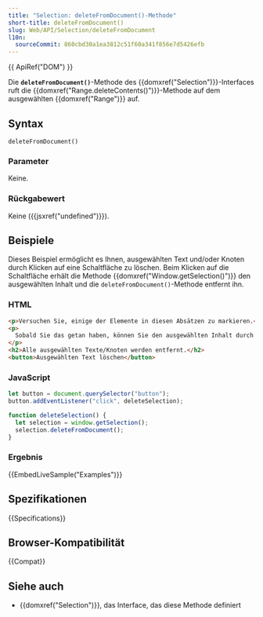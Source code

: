 ```yaml
---
title: "Selection: deleteFromDocument()-Methode"
short-title: deleteFromDocument()
slug: Web/API/Selection/deleteFromDocument
l10n:
  sourceCommit: 860cbd30a1ea3812c51f60a341f856e7d5426efb
---
```


{{ ApiRef("DOM") }}

Die **`deleteFromDocument()`**-Methode des {{domxref("Selection")}}-Interfaces ruft die {{domxref("Range.deleteContents()")}}-Methode auf dem ausgewählten {{domxref("Range")}} auf.

## Syntax

```js-nolint
deleteFromDocument()
```

### Parameter

Keine.

### Rückgabewert

Keine ({{jsxref("undefined")}}).

## Beispiele

Dieses Beispiel ermöglicht es Ihnen, ausgewählten Text und/oder Knoten durch Klicken auf eine Schaltfläche zu löschen. Beim Klicken auf die Schaltfläche erhält die Methode {{domxref("Window.getSelection()")}} den ausgewählten Inhalt und die `deleteFromDocument()`-Methode entfernt ihn.

### HTML

```html
<p>Versuchen Sie, einige der Elemente in diesen Absätzen zu markieren.</p>
<p>
  Sobald Sie das getan haben, können Sie den ausgewählten Inhalt durch Klicken auf die untenstehende Schaltfläche entfernen.
</p>
<h2>Alle ausgewählten Texte/Knoten werden entfernt.</h2>
<button>Ausgewählten Text löschen</button>
```

### JavaScript

```js
let button = document.querySelector("button");
button.addEventListener("click", deleteSelection);

function deleteSelection() {
  let selection = window.getSelection();
  selection.deleteFromDocument();
}
```

### Ergebnis

{{EmbedLiveSample("Examples")}}

## Spezifikationen

{{Specifications}}

## Browser-Kompatibilität

{{Compat}}

## Siehe auch

- {{domxref("Selection")}}, das Interface, das diese Methode definiert
